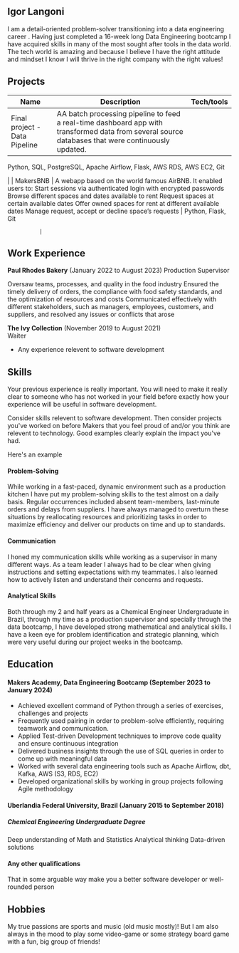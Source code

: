 ## Igor Langoni


I am a detail-oriented problem-solver transitioning into a data engineering career . Having just completed a 16-week long Data Engineering bootcamp I have acquired skills in many of the most sought after tools in the data world. The tech world is amazing and because I believe I have the right attitude and mindset I know I will thrive in the right company with the right values!


## Projects

| Name                         | Description       | Tech/tools        |
| ---------------------------- | ----------------- | ----------------- |
| Final project - Data Pipeline           | AA batch processing pipeline to feed a real-time dashboard app with transformed data from several source databases that were continuously updated. | 
Python, SQL, PostgreSQL, Apache Airflow, Flask, AWS RDS, AWS EC2, Git

|
| MakersBNB | A webapp based on the world famous AirBNB. It enabled users to:
Start sessions via authenticated login with encrypted passwords
Browse different spaces and dates available to rent
Request spaces at certain available dates
Offer owned spaces for rent at different available dates
Manage request, accept or decline space’s requests
 | 
Python, Flask, Git

              |

## Work Experience

**Paul Rhodes Bakery**  (January 2022 to August 2023) 
Production Supervisor

Oversaw teams, processes, and quality in the food industry
Ensured the timely delivery of orders, the compliance with food safety standards, and the optimization of resources and costs
Communicated effectively with different stakeholders, such as managers, employees, customers, and suppliers, and resolved any issues or conflicts that arose


**The Ivy Collection** (November 2019 to August 2021)  
Waiter

- Any experience relevent to software development

## Skills

Your previous experience is really important. You will need to make it really clear to someone who has not worked in your field before exactly how your experience will be useful in software development.

Consider skills relevent to software development. Then consider projects you've worked on before Makers that you feel proud of and/or you think are relevent to technology. Good examples clearly explain the impact you've had. 


Here's an example

#### Problem-Solving
While working in a fast-paced, dynamic environment such as a production kitchen I have put my problem-solving skills to the test almost on a daily basis. Regular occurrences included absent team-members, last-minute orders and delays from suppliers. I have always managed to overturn these situations by reallocating resources and prioritizing tasks in order to maximize efficiency and deliver our products on time and up to standards. 

#### Communication
I honed my communication skills while working as a supervisor in many different ways. As a team leader I always had to be clear when giving instructions and setting expectations with my teammates. I also learned how to actively listen and understand their concerns and requests. 


#### Analytical Skills
Both through my 2 and half years as a Chemical Engineer Undergraduate in Brazil, through my time as a production supervisor and specially through the data bootcamp, I have developed strong mathematical and analytical skills. I have a keen eye for problem identification and strategic planning, which were very useful during our project weeks in the bootcamp. 


## Education

#### Makers Academy, Data Engineering Bootcamp (September 2023 to January 2024)
- Achieved excellent command of Python through a series of exercises, challenges and projects
- Frequently used pairing in order to problem-solve efficiently, requiring teamwork and communication.
- Applied Test-driven Development techniques to improve code quality and ensure continuous integration
- Delivered business insights through the use of SQL queries in order to come up with meaningful data
- Worked with several data engineering tools such as Apache Airflow, dbt, Kafka, AWS (S3, RDS, EC2)
- Developed organizational skills by working in group projects following Agile methodology


#### Uberlandia Federal University, Brazil (January 2015 to September 2018)
##### Chemical Engineering Undergraduate Degree
  
  Deep understanding of Math and Statistics
  Analytical thinking
  Data-driven solutions


#### Any other qualifications

That in some arguable way make you a better software developer or well-rounded person

## Hobbies

My true passions are sports and music (old music mostly)! But I am also always in the mood to play some video-game or some strategy board game with a fun, big group of friends!
